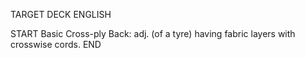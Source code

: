 TARGET DECK
ENGLISH

START
Basic
Cross-ply
Back: adj. (of a tyre) having fabric layers with crosswise cords.
END
